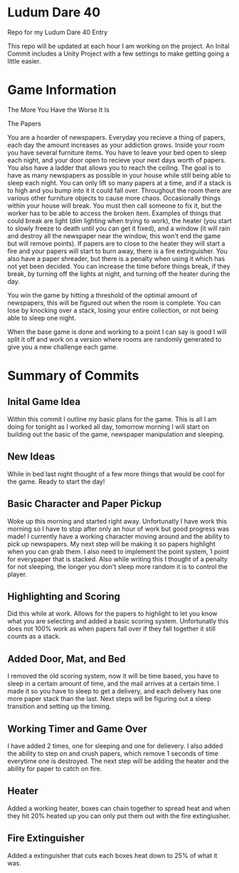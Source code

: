 # Ludum Dare 40
Repo for my Ludum Dare 40 Entry

This repo will be updated at each hour I am working on the project. An Inital Commit includes a Unity Project with a few settings to make getting going a little easier.


# Game Information
The More You Have the Worse It Is

The Papers

You are a hoarder of newspapers. Everyday you recieve a thing of papers, each day the amount increases as your addiction grows. Inside your room you have several furniture items. You have to leave your bed open to sleep each night, and your door open to recieve your next days worth of papers. You also have a ladder that allows you to reach the ceiling. The goal is to have as many newspapers as possible in your house while still being able to sleep each night. You can only lift so many papers at a time, and if a stack is to high and you bump into it it could fall over. Throughout the room there are various other furniture objects to cause more chaos. Occasionally things within your house will break. You must then call someone to fix it, but the worker has to be able to access the broken item. Examples of things that could break are light (dim lighting when trying to work), the heater (you start to slowly freeze to death until you can get it fixed), and a window (it will rain and destroy all the newspaper near the window, this won't end the game but will remove points). If papers are to close to the heater they will start a fire and your papers will start to burn away, there is a fire extinguisher. You also have a paper shreader, but there is a penalty when using it which has not yet been decided. You can increase the time before things break, if they break, by turning off the lights at night, and turning off the heater during the day.

You win the game by hitting a threshold of the optimal amount of newspapers, this will be figured out when the room is complete. You can lose by knocking over a stack, losing your entire collection, or not being able to sleep one night.

When the base game is done and working to a point I can say is good I will split it off and work on a version where rooms are randomly generated to give you a new challenge each game.

# Summary of Commits
## Inital Game Idea
Within this commit I outline my basic plans for the game. This is all I am doing for tonight as I worked all day, tomorrow morning I will start on building out the basic of the game, newspaper manipulation and sleeping.
## New Ideas
While in bed last night thought of a few more things that would be cool for the game. Ready to start the day!
## Basic Character and Paper Pickup
Woke up this morning and started right away. Unfortunatly I have work this morning so I have to stop after only an hour of work but good progress was made! I currently have a working character moving around and the ability to pick up newspapers. My next step will be making it so papers highlight when you can grab them. I also need to implement the point system, 1 point for everypaper that is stacked. Also while writing this I thought of a penalty for not sleeping, the longer you don't sleep more random it is to control the player.
## Highlighting and Scoring
Did this while at work. Allows for the papers to highlight to let you know what you are selecting and added a basic scoring system. Unfortunatly this does not 100% work as when papers fall over if they fall together it still counts as a stack.
## Added Door, Mat, and Bed
I removed the old scoring system, now it will be time based, you have to sleep in a certain amount of time, and the mail arrives at a certain time. I made it so you have to sleep to get a delivery, and each delivery has one more paper stack than the last. Next steps will be figuring out a sleep transition and setting up the timing.
## Working Timer and Game Over
I have added 2 times, one for sleeping and one for delievery. I also added the ability to step on and crush papers, which remove 1 seconds of time everytime one is destroyed. The next step will be adding the heater and the ability for paper to catch on fire.
## Heater
Added a working heater, boxes can chain together to spread heat and when they hit 20% heated up you can only put them out with the fire extingiusher.
## Fire Extinguisher
Added a extinguisher that cuts each boxes heat down to 25% of what it was. 
